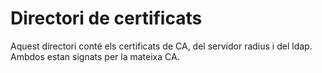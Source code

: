 # Directori de certificats

Aquest directori conté els certificats de CA, del servidor radius i del ldap. Ambdos estan signats per la mateixa CA.